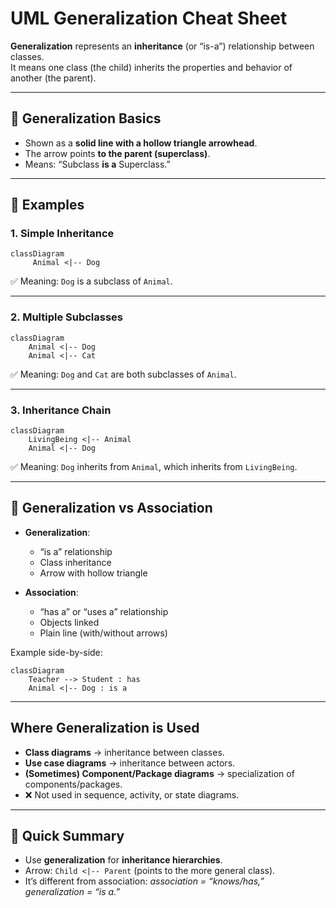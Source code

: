 # UML Generalization Cheat Sheet

**Generalization** represents an **inheritance** (or “is-a”) relationship between classes.  
It means one class (the child) inherits the properties and behavior of another (the parent).

---

## 🔹 Generalization Basics

- Shown as a **solid line with a hollow triangle arrowhead**.
- The arrow points **to the parent (superclass)**.
- Means: “Subclass **is a** Superclass.”

---

## 🔹 Examples

### 1. Simple Inheritance
```
classDiagram
     Animal <|-- Dog
```

✅ Meaning: `Dog` is a subclass of `Animal`.

---

### 2. Multiple Subclasses
```
classDiagram 
	Animal <|-- Dog
	Animal <|-- Cat
```

✅ Meaning: `Dog` and `Cat` are both subclasses of `Animal`.

---

### 3. Inheritance Chain
```
classDiagram
	LivingBeing <|-- Animal
    Animal <|-- Dog
```

✅ Meaning: `Dog` inherits from `Animal`, which inherits from `LivingBeing`.

---

## 🔹 Generalization vs Association

- **Generalization**:
    - “is a” relationship
    - Class inheritance
    - Arrow with hollow triangle

- **Association**:
    - “has a” or “uses a” relationship        
    - Objects linked
    - Plain line (with/without arrows)

Example side-by-side:
```
classDiagram
    Teacher --> Student : has
    Animal <|-- Dog : is a
```

---
## Where Generalization is Used

- **Class diagrams** → inheritance between classes.
- **Use case diagrams** → inheritance between actors.
- **(Sometimes) Component/Package diagrams** → specialization of components/packages.
- ❌ Not used in sequence, activity, or state diagrams.

---
## 🔹 Quick Summary

- Use **generalization** for **inheritance hierarchies**.
- Arrow: `Child <|-- Parent` (points to the more general class).
- It’s different from association: _association = “knows/has,” generalization = “is a.”_
